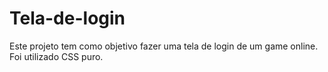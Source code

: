 # Tela-de-login

Este projeto tem como objetivo fazer uma tela de login de um game online.
Foi utilizado CSS puro.
